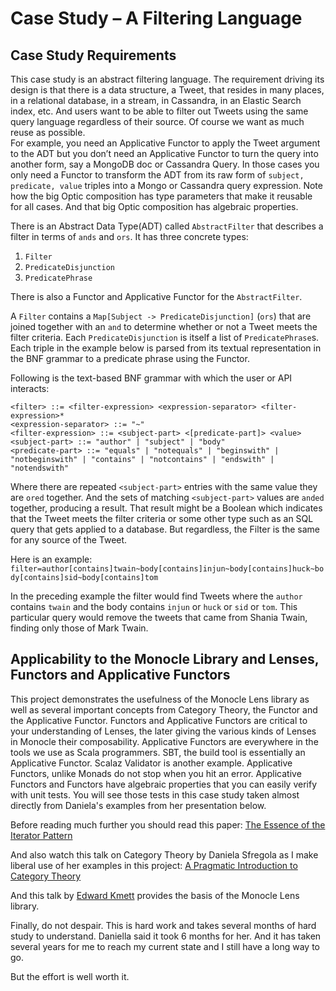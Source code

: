 # Case Study – A Filtering Language
 
## Case Study Requirements

This case study is an abstract filtering language. The requirement driving its design is that there is a data structure, a Tweet, 
that resides in many places,  in a relational database,  in a stream, in Cassandra, in an Elastic Search index, etc.  And 
users want to be able to filter out Tweets using the same query language regardless of their source.  Of course we want as much reuse as possible.  
For example, you need an Applicative Functor to apply the Tweet argument to the ADT but you don’t need an Applicative Functor to turn the query 
into another form, say a MongoDB doc or  Cassandra Query.  In those cases you only need a Functor to transform the ADT from its raw form of 
`subject, predicate, value` triples into a Mongo or Cassandra query expression. Note how the big Optic composition has type parameters that
make it reusable for all cases. And that big Optic composition has algebraic properties. 

There is an Abstract Data Type(ADT) called `AbstractFilter` that describes a filter in terms of `ands` and `ors`.  It has three concrete
types:
  1. `Filter`
  1. `PredicateDisjunction`
  1. `PredicatePhrase`
  

There is also a Functor and Applicative Functor for the `AbstractFilter`. 


A `Filter` contains a `Map[Subject -> PredicateDisjunction]` (`ors`) that are joined together with an `and` to determine whether or not
a Tweet meets the filter criteria.  Each `PredicateDisjunction` is itself a list of `PredicatePhrase`s.  Each triple in the example
below is parsed from its textual representation in the BNF grammar to a predicate phrase using the Functor.

Following is the text-based BNF grammar with which the user or API interacts:

```
<filter> ::= <filter-expression> <expression-separator> <filter-expression>*
<expression-separator> ::= "~"
<filter-expression> ::= <subject-part> <[predicate-part]> <value>
<subject-part> ::= "author" | "subject" | "body"
<predicate-part> ::= "equals" | "notequals" | "beginswith" | "notbeginswith" | "contains" | "notcontains" | "endswith" | "notendswith" 
```

Where there are repeated `<subject-part>` entries with the same value they are `ored` together.   And the sets of matching
`<subject-part>` values are `anded` together, producing a result.  That result might be a Boolean which indicates that
the Tweet meets the filter criteria or some other type such as an SQL query that gets applied to a database.  But regardless,
the Filter is the same for any source of the Tweet.

Here is an example: `filter=author[contains]twain~body[contains]injun~body[contains]huck~body[contains]sid~body[contains]tom`


In the preceding example the filter would find Tweets where the `author` contains `twain` and the body contains `injun` or `huck` or `sid` or `tom`. 
This particular query would remove the tweets that came from Shania Twain, finding only those of Mark Twain.
 
## Applicability to the Monocle Library and Lenses, Functors and Applicative Functors

This project demonstrates the usefulness of the Monocle Lens library as well as several important concepts
from Category Theory, the Functor and the Applicative Functor.  Functors and Applicative Functors are critical to your 
understanding of Lenses, the later giving the various kinds of Lenses in Monocle their composability. Applicative Functors 
are everywhere in the tools we use as Scala programmers. SBT, the build tool is essentially an Applicative Functor.
Scalaz Validator is another example.  Applicative Functors, unlike Monads do not stop when you hit an error.  Applicative
Functors and Functors have algebraic properties that you can easily verify with unit tests.  You will see those tests in
this case study taken almost directly from Daniela's examples from her presentation below.


Before reading much further you should read this paper: [The Essence of the Iterator Pattern](https://www.cs.ox.ac.uk/jeremy.gibbons/publications/iterator.pdf)

And also watch this talk on Category Theory by Daniela Sfregola as I make liberal use of her examples in this project: [A Pragmatic Introduction to Category Theory](https://speakerdeck.com/danielasfregola/scalaworld-2017-a-pragmatic-introduction-to-category-theory)

And this talk by [Edward Kmett](https://vimeo.com/56063074) provides the basis of the Monocle Lens library.

Finally, do not despair. This is hard work and takes several months of hard study to understand.  Daniella said it took 6 months
for her.  And it has taken several years for me to reach my current state and I still have a long way to go. 

But the effort is well worth it.